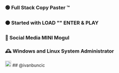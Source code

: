 ### 🟢 Full Stack Copy Paster ™
### 🟠 Started with LOAD "" ENTER & PLAY
### 🔴 Social Media MINI Mogul
### 🕰 Windows and Linux System Administrator

[<img src="https://upload.wikimedia.org/wikipedia/commons/4/4f/Twitter-logo.svg"
     height="20px" width="20px" 
     alt="Twitter monster"/>](https://twitter.com/ivanbuncic) ## @ivanbuncic
